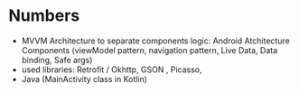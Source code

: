 # Numbers

- MVVM Architecture to separate components logic: Android Atchitecture Components (viewModel pattern, navigation pattern, Live Data, Data binding, Safe args) 
- used libraries: Retrofit / Okhttp, GSON , Picasso,
- Java (MainActivity class in Kotlin) 
